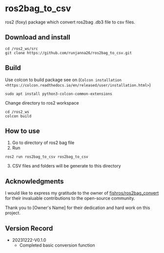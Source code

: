 # ros2bag_to_csv
ros2 (foxy) package which convert ros2bag .db3 file to csv files.

## Download and install
```
cd /ros2_ws/src
git clone https://github.com/runjanna26/ros2bag_to_csv.git
```

## Build 
Use colcon to build package see on (`Colcon installation <https://colcon.readthedocs.io/en/released/user/installation.html>`)
```
sudo apt install python3-colcon-common-extensions
```
Change directory to ros2 workspace
```
cd /ros2_ws
colcon build
```

## How to use
1. Go to directory of ros2 bag file
2. Run

```
ros2 run ros2bag_to_csv ros2bag_to_csv
```
3. CSV files and folders will be generate to this directory

## Acknowledgments

I would like to express my gratitude to the owner of [fishros/ros2bag_convert](https://github.com/fishros/ros2bag_convert) for their invaluable contributions to the open-source community.

Thank you to [Owner's Name] for their dedication and hard work on this project.


## Version Record
- 20231222-V0.1.0
  - Completed basic conversion function

